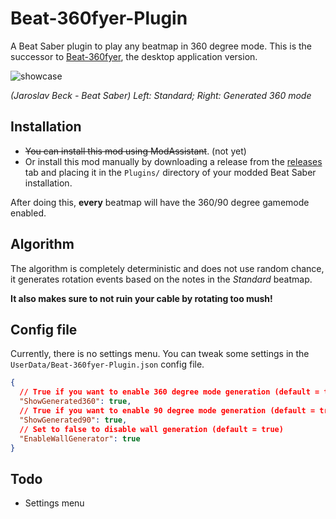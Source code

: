 # Beat-360fyer-Plugin
A Beat Saber plugin to play any beatmap in 360 degree mode. This is the successor to [Beat-360fyer](https://github.com/CodeStix/Beat-360fyer), the desktop application version.


![showcase](https://github.com/CodeStix/Beat-360fyer/raw/master/Build/Demos/beatsaber.gif)

*(Jaroslav Beck - Beat Saber) Left: Standard; Right: Generated 360 mode*

## Installation

- ~~You can install this mod using ModAssistant~~. (not yet)
- Or install this mod manually by downloading a release from the [releases](https://github.com/CodeStix/Beat-360fyer-Plugin/releases) tab and placing it in the `Plugins/` directory of your modded Beat Saber installation.

After doing this, **every** beatmap will have the 360/90 degree gamemode enabled.

## Algorithm

The algorithm is completely deterministic and does not use random chance, it generates rotation events based on the notes in the *Standard* beatmap. 

**It also makes sure to not ruin your cable by rotating too mush!**

## Config file

Currently, there is no settings menu. You can tweak some settings in the `UserData/Beat-360fyer-Plugin.json` config file.

```json
{
  // True if you want to enable 360 degree mode generation (default = true)
  "ShowGenerated360": true,
  // True if you want to enable 90 degree mode generation (default = true)
  "ShowGenerated90": true,
  // Set to false to disable wall generation (default = true)
  "EnableWallGenerator": true
}
```

## Todo

- Settings menu
